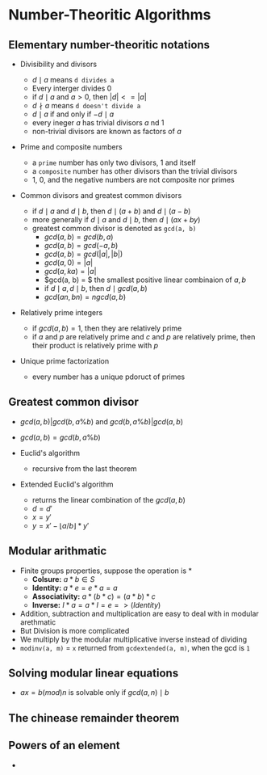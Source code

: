 # Number-Theoritic Algorithms

## Elementary number-theoritic notations

- Divisibility and divisors
  - $d \mid a$ means `d divides a`
  - Every interger divides 0
  - if $d \mid a$ and $a > 0$, then $|d| <= |a|$
  - $d \nmid a$ means `d doesn't divide a`
  - $d \mid a$ if and only if $-d \mid a$
  - every ineger $a$ has trivial divisors $a$ nd $1$
  - non-trivial divisors are known as factors of $a$

- Prime and composite numbers
  - a `prime` number has only two divisors, $1$ and itself
  - a `composite` number has other divisors than the trivial divisors
  - 1, 0, and the negative numbers are not composite nor primes

- Common divisors and greatest common divisors
  - if $d \mid a$ and $d \mid b$, then $d \mid (a+b)$ and $d \mid (a-b)$
  - more generally if $d \mid a$ and $d \mid b$, then $d \mid (ax + by)$
  - greatest common divisor is denoted as `gcd(a, b)`
    - $gcd(a, b) = gcd(b, a)$
    - $gcd(a, b) = gcd(-a, b)$
    - $gcd(a, b) = gcd(|a|, |b|)$
    - $gcd(a, 0) = |a|$
    - $gcd(a, ka) = |a|$
    - $gcd(a, b) = $ the smallest positive linear combinaion of $a, b$
    - if $d \mid a, d \mid b$, then $d \mid gcd(a, b)$
    - $gcd(an, bn) = ngcd(a, b)$

- Relatively prime integers
  - if $gcd(a, b) = 1$, then they are relatively prime
  - if $a$ and $p$ are relatively prime and $c$ and $p$ are relatively prime, then their product is relatively prime with $p$

- Unique prime factorization
  - every number has a unique pdoruct of primes

## Greatest common divisor

- $gcd(a, b) | gcd(b, a\%b)$ and $gcd(b, a\%b) | gcd(a, b)$
- $gcd(a, b) = gcd(b, a\%b)$

- Euclid's algorithm
  - recursive from the last theorem
- Extended Euclid's algorithm
  - returns the linear combination of the $gcd(a, b)$
  - $d = d'$
  - $x = y'$
  - $y = x' - \lfloor a/b \rfloor * y'$

## Modular arithmatic

- Finite groups properties, suppose the operation is *
  - **Colsure:** $a * b \in S$
  - **Identity:** $a * e = e * a = a$ 
  - **Associativity:** $a * (b * c) = (a * b) * c$
  - **Inverse:** $I * a = a * I = e => (Identity)$
- Addition, subtraction and multiplication are easy to deal with in modular arethmatic
- But Division is more complicated
- We multiply by the modular multiplicative inverse instead of dividing
- `modinv(a, m)` = `x` returned from `gcdextended(a, m)`, when the gcd is `1`

## Solving modular linear equations

- $ax = b (mod) n$ is solvable only if $gcd(a, n) \mid b$

## The chinease remainder theorem

## Powers of an element

- 
